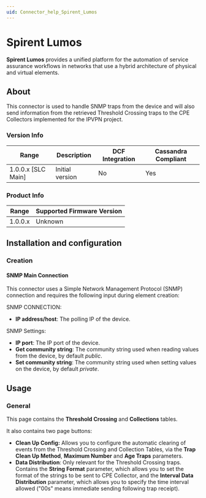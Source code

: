 ```yaml
---
uid: Connector_help_Spirent_Lumos
---
```


# Spirent Lumos

**Spirent Lumos** provides a unified platform for the automation of service assurance workflows in networks that use a hybrid architecture of physical and virtual elements.

## About

This connector is used to handle SNMP traps from the device and will also send information from the retrieved Threshold Crossing traps to the CPE Collectors implemented for the IPVPN project.

### Version Info

| Range | Description | DCF Integration | Cassandra Compliant |
|----------------------|-----------------|---------------------|-------------------------|
| 1.0.0.x \[SLC Main\] | Initial version | No                  | Yes                     |

### Product Info

| Range | Supported Firmware Version |
|------------------|-----------------------------|
| 1.0.0.x          | Unknown                     |

## Installation and configuration

### Creation

#### SNMP Main Connection

This connector uses a Simple Network Management Protocol (SNMP) connection and requires the following input during element creation:

SNMP CONNECTION:

- **IP address/host**: The polling IP of the device.

SNMP Settings:

- **IP port**: The IP port of the device.
- **Get community string**: The community string used when reading values from the device, by default *public*.
- **Set community string**: The community string used when setting values on the device, by default *private*.

## Usage

### General

This page contains the **Threshold Crossing** and **Collections** tables.

It also contains two page buttons:

- **Clean Up Config:** Allows you to configure the automatic clearing of events from the Threshold Crossing and Collection Tables, via the **Trap Clean Up Method**, **Maximum Number** and **Age Traps** parameters.
- **Data Distribution**: Only relevant for the Threshold Crossing traps. Contains the **String** **Format** parameter, which allows you to set the format of the strings to be sent to CPE Collector, and the **Interval Data Distribution** parameter, which allows you to specify the time interval allowed ("00s" means immediate sending following trap receipt).
